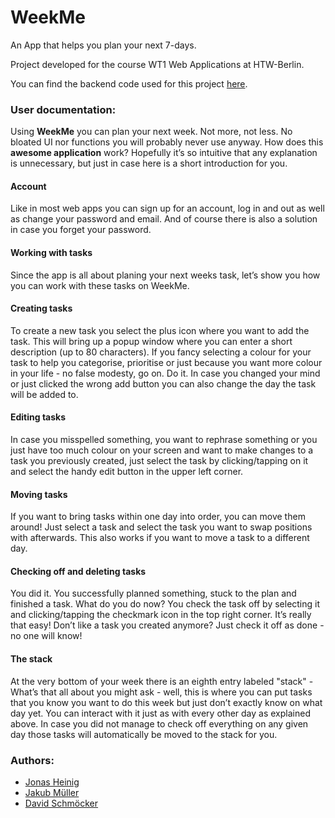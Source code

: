 # WeekMe
An App that helps you plan your next 7-days. 

Project developed for the course WT1 Web Applications at HTW-Berlin.

You can find the backend code used for this project 
[here].


### User documentation:
Using **WeekMe** you can plan your next week. Not more, not less. No bloated UI nor functions you will probably never use anyway. How does this **awesome application** work? Hopefully it’s so intuitive that any explanation is unnecessary, but just in case here is a short introduction for you.

#### Account
Like in most web apps you can sign up for an account, log in and out as well as change your password and email. And of course there is also a solution in case you forget your password.

#### Working with tasks
Since the app is all about planing your next weeks task, let’s show you how you can work with these tasks on WeekMe.

#### Creating tasks
To create a new task you select the plus icon where you want to add the task. This will bring up a popup window where you can enter a short description (up to 80 characters). If you fancy selecting a colour for your task to help you categorise, prioritise or just because you want more colour in your life - no false modesty, go on. Do it. In case you changed your mind or just clicked the wrong add button you can also change the day the task will be added to.

#### Editing tasks
In case you misspelled something, you want to rephrase something or you just have too much colour on your screen and want to make changes to a task you previously created, just select the task by clicking/tapping on it and select the handy edit button in the upper left corner.

#### Moving tasks
If you want to bring tasks within one day into order, you can move them around! Just select a task and select the task you want to swap positions with afterwards. This also works if you want to move a task to a different day.

#### Checking off and deleting tasks
You did it. You successfully planned something, stuck to the plan and finished a task. What do you do now? You check the task off by selecting it and clicking/tapping the checkmark icon in the top right corner. It’s really that easy!
Don’t like a task you created anymore? Just check it off as done - no one will know!

#### The stack
At the very bottom of your week there is an eighth entry labeled "stack" - What’s that all about you might ask - well, this is where you can put tasks that you know you want to do this week but just don’t exactly know on what day yet. You can interact with it just as with every other day as explained above. In case you did not manage to check off everything on any given day those tasks will automatically be moved to the stack for you.

### Authors: 
* [Jonas Heinig]
* [Jakub Müller] 
* [David Schmöcker]

[here]: https://github.com/jakub94/weekme
[Jakub Müller]: https://github.com/jakub94
[Jonas Heinig]: https://github.com/JonasHeinig
[David Schmöcker]: https://github.com/thegreentea

